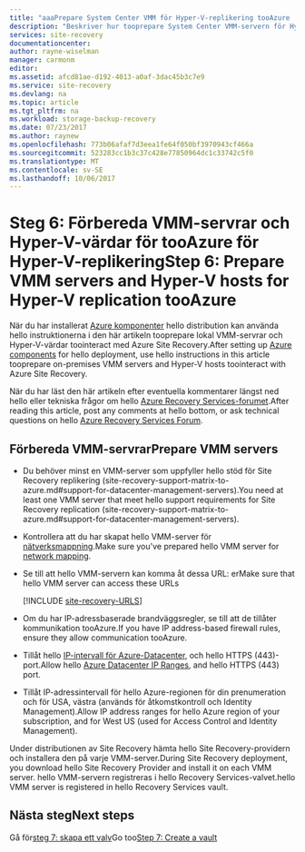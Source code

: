 ```yaml
---
title: "aaaPrepare System Center VMM för Hyper-V-replikering tooAzure | Microsoft Docs"
description: "Beskriver hur tooprepare System Center VMM-servern för Hyper-V-replikering tooAzure, med hjälp av Azure Site Recovery"
services: site-recovery
documentationcenter: 
author: rayne-wiselman
manager: carmonm
editor: 
ms.assetid: afcd81ae-d192-4013-a0af-3dac45b3c7e9
ms.service: site-recovery
ms.devlang: na
ms.topic: article
ms.tgt_pltfrm: na
ms.workload: storage-backup-recovery
ms.date: 07/23/2017
ms.author: raynew
ms.openlocfilehash: 773b06afaf7d3eea1fe64f050bf3970943cf466a
ms.sourcegitcommit: 523283cc1b3c37c428e77850964dc1c33742c5f0
ms.translationtype: MT
ms.contentlocale: sv-SE
ms.lasthandoff: 10/06/2017
---
```

# <a name="step-6-prepare-vmm-servers-and-hyper-v-hosts-for-hyper-v-replication-tooazure"></a><span data-ttu-id="52415-103">Steg 6: Förbereda VMM-servrar och Hyper-V-värdar för tooAzure för Hyper-V-replikering</span><span class="sxs-lookup"><span data-stu-id="52415-103">Step 6: Prepare VMM servers and Hyper-V hosts for Hyper-V replication tooAzure</span></span>

<span data-ttu-id="52415-104">När du har installerat [Azure komponenter](vmm-to-azure-walkthrough-prepare-azure.md) hello distribution kan använda hello instruktionerna i den här artikeln tooprepare lokal VMM-servrar och Hyper-V-värdar toointeract med Azure Site Recovery.</span><span class="sxs-lookup"><span data-stu-id="52415-104">After setting up [Azure components](vmm-to-azure-walkthrough-prepare-azure.md) for hello deployment, use hello instructions in this article tooprepare on-premises VMM servers and Hyper-V hosts toointeract with Azure Site Recovery.</span></span>

<span data-ttu-id="52415-105">När du har läst den här artikeln efter eventuella kommentarer längst ned hello eller tekniska frågor om hello [Azure Recovery Services-forumet](https://social.msdn.microsoft.com/forums/azure/home?forum=hypervrecovmgr).</span><span class="sxs-lookup"><span data-stu-id="52415-105">After reading this article, post any comments at hello bottom, or ask technical questions on hello [Azure Recovery Services Forum](https://social.msdn.microsoft.com/forums/azure/home?forum=hypervrecovmgr).</span></span>


## <a name="prepare-vmm-servers"></a><span data-ttu-id="52415-106">Förbereda VMM-servrar</span><span class="sxs-lookup"><span data-stu-id="52415-106">Prepare VMM servers</span></span>

- <span data-ttu-id="52415-107">Du behöver minst en VMM-server som uppfyller hello stöd för Site Recovery replikering (site-recovery-support-matrix-to-azure.md#support-for-datacenter-management-servers).</span><span class="sxs-lookup"><span data-stu-id="52415-107">You need at least one VMM server that meet hello support requirements for Site Recovery replication (site-recovery-support-matrix-to-azure.md#support-for-datacenter-management-servers).</span></span>
- <span data-ttu-id="52415-108">Kontrollera att du har skapat hello VMM-server för [nätverksmappning](vmm-to-azure-walkthrough-network.md#network-mapping-for-replication-to-azure).</span><span class="sxs-lookup"><span data-stu-id="52415-108">Make sure you've prepared hello VMM server for [network mapping](vmm-to-azure-walkthrough-network.md#network-mapping-for-replication-to-azure).</span></span>
- <span data-ttu-id="52415-109">Se till att hello VMM-servern kan komma åt dessa URL: er</span><span class="sxs-lookup"><span data-stu-id="52415-109">Make sure that hello VMM server can access these URLs</span></span>

    [!INCLUDE [site-recovery-URLS](../../includes/site-recovery-URLS.md)]
    
- <span data-ttu-id="52415-110">Om du har IP-adressbaserade brandväggsregler, se till att de tillåter kommunikation tooAzure.</span><span class="sxs-lookup"><span data-stu-id="52415-110">If you have IP address-based firewall rules, ensure they allow communication tooAzure.</span></span>
- <span data-ttu-id="52415-111">Tillåt hello [IP-intervall för Azure-Datacenter](https://www.microsoft.com/download/confirmation.aspx?id=41653), och hello HTTPS (443)-port.</span><span class="sxs-lookup"><span data-stu-id="52415-111">Allow hello [Azure Datacenter IP Ranges](https://www.microsoft.com/download/confirmation.aspx?id=41653), and hello HTTPS (443) port.</span></span>
- <span data-ttu-id="52415-112">Tillåt IP-adressintervall för hello Azure-regionen för din prenumeration och för USA, västra (används för åtkomstkontroll och Identity Management).</span><span class="sxs-lookup"><span data-stu-id="52415-112">Allow IP address ranges for hello Azure region of your subscription, and for West US (used for Access Control and Identity Management).</span></span>

<span data-ttu-id="52415-113">Under distributionen av Site Recovery hämta hello Site Recovery-providern och installera den på varje VMM-server.</span><span class="sxs-lookup"><span data-stu-id="52415-113">During Site Recovery deployment, you download hello Site Recovery Provider and install it on each VMM server.</span></span> <span data-ttu-id="52415-114">hello VMM-servern registreras i hello Recovery Services-valvet.</span><span class="sxs-lookup"><span data-stu-id="52415-114">hello VMM server is registered in hello Recovery Services vault.</span></span>




## <a name="next-steps"></a><span data-ttu-id="52415-115">Nästa steg</span><span class="sxs-lookup"><span data-stu-id="52415-115">Next steps</span></span>

<span data-ttu-id="52415-116">Gå för[steg 7: skapa ett valv](vmm-to-azure-walkthrough-create-vault.md)</span><span class="sxs-lookup"><span data-stu-id="52415-116">Go too[Step 7: Create a vault](vmm-to-azure-walkthrough-create-vault.md)</span></span>

